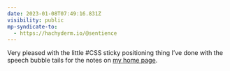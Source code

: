 ```yaml
---
date: 2023-01-08T07:49:16.831Z
visibility: public
mp-syndicate-to:
  - https://hachyderm.io/@sentience
---
```

Very pleased with the little #CSS sticky positioning thing I’ve done with the speech bubble tails for the notes on [my home page](https://kevinyank.com/).
